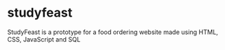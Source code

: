 # studyfeast

StudyFeast is a prototype for a food ordering website made using HTML, CSS, JavaScript and SQL
